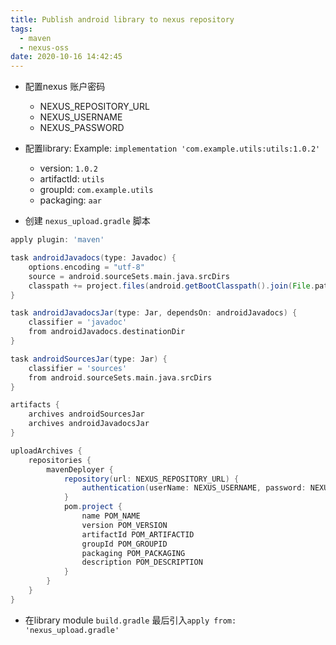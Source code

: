 ```yaml
---
title: Publish android library to nexus repository
tags:
  - maven
  - nexus-oss
date: 2020-10-16 14:42:45
---
```



- 配置nexus 账户密码
    - NEXUS_REPOSITORY_URL
    - NEXUS_USERNAME
    - NEXUS_PASSWORD

- 配置library: Example: `implementation 'com.example.utils:utils:1.0.2'`
    - version: `1.0.2`
    - artifactId: `utils`
    - groupId: `com.example.utils`
    - packaging: `aar`
    
- 创建 `nexus_upload.gradle` 脚本

<!-- more -->

```groovy
apply plugin: 'maven'

task androidJavadocs(type: Javadoc) {
    options.encoding = "utf-8"
    source = android.sourceSets.main.java.srcDirs
    classpath += project.files(android.getBootClasspath().join(File.pathSeparator))
}

task androidJavadocsJar(type: Jar, dependsOn: androidJavadocs) {
    classifier = 'javadoc'
    from androidJavadocs.destinationDir
}

task androidSourcesJar(type: Jar) {
    classifier = 'sources'
    from android.sourceSets.main.java.srcDirs
}

artifacts {
    archives androidSourcesJar
    archives androidJavadocsJar
}

uploadArchives {
    repositories {
        mavenDeployer {
            repository(url: NEXUS_REPOSITORY_URL) {
                authentication(userName: NEXUS_USERNAME, password: NEXUS_PASSWORD)
            }
            pom.project {
                name POM_NAME
                version POM_VERSION
                artifactId POM_ARTIFACTID
                groupId POM_GROUPID
                packaging POM_PACKAGING
                description POM_DESCRIPTION
            }
        }
    }
}
```

- 在library module `build.gradle` 最后引入`apply from: 'nexus_upload.gradle'`